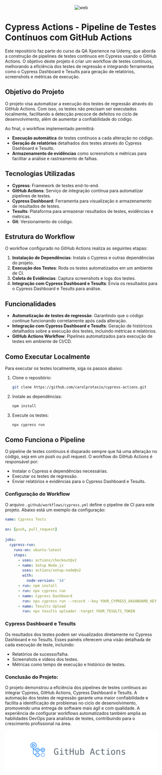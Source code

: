 <div align="center">
  <img src="https://github.com/carolprotasio/cypress-actions/raw/main/.github/github_cy.ico" alt="web" width="400"/>
</div>



# Cypress Actions - Pipeline de Testes Contínuos com GitHub Actions

Este repositório faz parte do curso da QA Xperience na Udemy, que aborda a construção de pipelines de testes contínuos em Cypress usando o GitHub Actions. O objetivo deste projeto é criar um workflow de testes contínuos, melhorando a eficiência dos testes de regressão e integrando ferramentas como o Cypress Dashboard e Tesults para geração de relatórios, screenshots e métricas de execução.

## Objetivo do Projeto

O projeto visa automatizar a execução dos testes de regressão através do GitHub Actions. Com isso, os testes não precisam ser executados localmente, facilitando a detecção precoce de defeitos no ciclo de desenvolvimento, além de aumentar a confiabilidade do código. 

Ao final, o workflow implementado permitirá:

- **Execução automática** de testes contínuos a cada alteração no código.
- **Geração de relatórios** detalhados dos testes através do Cypress Dashboard e Tesults.
- **Armazenamento de evidências** como screenshots e métricas para facilitar a análise e rastreamento de falhas.        

## Tecnologias Utilizadas

- **Cypress**: Framework de testes end-to-end.
- **GitHub Actions**: Serviço de integração contínua para automatizar pipelines de testes.
- **Cypress Dashboard**: Ferramenta para visualização e armazenamento de resultados de testes.
- **Tesults**: Plataforma para armazenar resultados de testes, evidências e métricas.
- **Git**: Versionamento de código.

## Estrutura do Workflow

O workflow configurado no GitHub Actions realiza as seguintes etapas:

1. **Instalação de Dependências**: Instala o Cypress e outras dependências do projeto.
2. **Execução dos Testes**: Roda os testes automatizados em um ambiente de CI.
3. **Coleta de Evidências**: Captura screenshots e logs dos testes.
4. **Integração com Cypress Dashboard e Tesults**: Envia os resultados para o Cypress Dashboard e Tesults para análise.

## Funcionalidades

- **Automatização de testes de regressão**: Garantindo que o código continue funcionando corretamente após cada alteração.
- **Integração com Cypress Dashboard e Tesults**: Geração de históricos detalhados sobre a execução dos testes, incluindo métricas e relatórios.
- **GitHub Actions Workflow**: Pipelines automatizados para execução de testes em ambiente de CI/CD.

## Como Executar Localmente

Para executar os testes localmente, siga os passos abaixo:

1. Clone o repositório:
    ```bash
    git clone https://github.com/carolprotasio/cypress-actions.git
    ```
   
2. Instale as dependências:
    ```bash
    npm install
    ```

3. Execute os testes:
    ```bash
    npx cypress run
    ```

## Como Funciona o Pipeline

O pipeline de testes contínuos é disparado sempre que há uma alteração no código, seja em um push ou pull request. O workflow do GitHub Actions é responsável por:

- Instalar o Cypress e dependências necessárias.
- Executar os testes de regressão.
- Enviar relatórios e evidências para o Cypress Dashboard e Tesults.

### Configuração do Workflow

O arquivo `.github/workflows/cypress.yml` define o pipeline de CI para este projeto. Abaixo está um exemplo da configuração:

```yaml
name: Cypress Tests

on: [push, pull_request]

jobs:
  cypress-run:
    runs-on: ubuntu-latest
    steps:
      - uses: actions/checkout@v2
      - name: Setup Node.js
        uses: actions/setup-node@v2
        with:
          node-version: '14'
      - run: npm install
      - run: npx cypress run
      - name: Cypress Dashboard
        run: npx cypress run --record --key YOUR_CYPRESS_DASHBOARD_KEY
      - name: Tesults Upload
        run: npx tesults uploader -target YOUR_TESULTS_TOKEN
```

### Cypress Dashboard e Tesults
Os resultados dos testes podem ser visualizados diretamente no Cypress Dashboard e no Tesults. Esses painéis oferecem uma visão detalhada de cada execução de teste, incluindo:

* Relatórios de sucesso/falha.
* Screenshots e vídeos dos testes.
* Métricas como tempo de execução e histórico de testes.

### Conclusão do Projeto:
O projeto demonstrou a eficiência dos pipelines de testes contínuos ao integrar Cypress, GitHub Actions, Cypress Dashboard e Tesults. A automação dos testes de regressão garante uma maior confiabilidade e facilita a identificação de problemas no ciclo de desenvolvimento, promovendo uma entrega de software mais ágil e com qualidade. A experiência de configurar workflows automatizados também amplia as habilidades DevOps para analistas de testes, contribuindo para o crescimento profissional na área.

<img src="https://github.com/carolprotasio/cypress-actions/blob/main/.github/github_actions.png" alt="web" width="1000"/>

